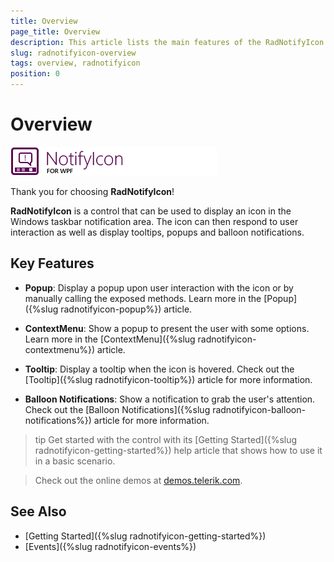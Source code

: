 ```yaml
---
title: Overview
page_title: Overview
description: This article lists the main features of the RadNotifyIcon control.
slug: radnotifyicon-overview
tags: overview, radnotifyicon
position: 0
---
```


# Overview

![RadNotifyIcon](images/notifyicon_wpf_46_text.png)

Thank you for choosing __RadNotifyIcon__!			

__RadNotifyIcon__ is a control that can be used to display an icon in the Windows taskbar notification area. The icon can then respond to user interaction as well as display tooltips, popups and balloon notifications.

## Key Features

* __Popup__: Display a popup upon user interaction with the icon or by manually calling the exposed methods. Learn more in the [Popup]({%slug radnotifyicon-popup%}) article. 

* __ContextMenu__: Show a popup to present the user with some options. Learn more in the [ContextMenu]({%slug radnotifyicon-contextmenu%}) article. 

* __Tooltip__: Display a tooltip when the icon is hovered. Check out the [Tooltip]({%slug radnotifyicon-tooltip%}) article for more information. 

* __Balloon Notifications__: Show a notification to grab the user's attention. Check out the [Balloon Notifications]({%slug radnotifyicon-balloon-notifications%}) article for more information. 

>tip Get started with the control with its [Getting Started]({%slug radnotifyicon-getting-started%}) help article that shows how to use it in a basic scenario.

>Check out the online demos at [demos.telerik.com](https://demos.telerik.com/wpf/).

## See Also

* [Getting Started]({%slug radnotifyicon-getting-started%})
* [Events]({%slug radnotifyicon-events%})